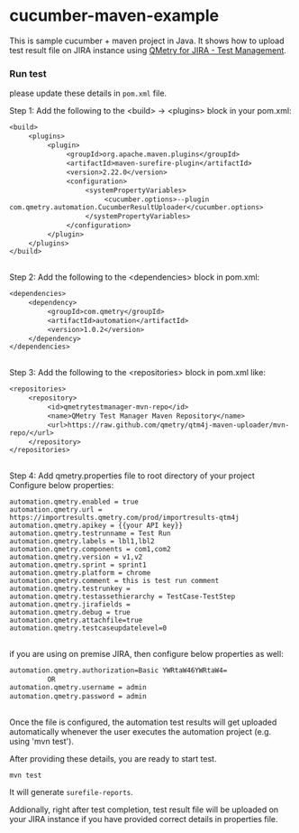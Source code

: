 # cucumber-maven-example
This is sample cucumber + maven  project in Java. It shows how to upload test result file on JIRA instance using [QMetry for JIRA - Test Management](https://marketplace.atlassian.com/plugins/com.infostretch.QmetryTestManager/cloud/overview).  


### Run test

please update these details in `pom.xml` file. 

<div id="automationFramework" class="border-top m-t-10 p-t-10"><div class="m-t-sm">
    <label class="bold">Step 1: Add the following to the &lt;build&gt; -&gt; &lt;plugins&gt; block in your
				pom.xml:</label> 
    <pre class="code-block"><code>&lt;build&gt;</code>
	<code>&lt;plugins&gt;</code>
		<code>&lt;plugin&gt;</code>
			<code>&lt;groupId&gt;org.apache.maven.plugins&lt;/groupId&gt;</code>
			<code>&lt;artifactId&gt;maven-surefire-plugin&lt;/artifactId&gt;</code>
			<code>&lt;version&gt;2.22.0&lt;/version&gt;</code>
			<code>&lt;configuration&gt;</code>
			    <code>&lt;systemPropertyVariables&gt;</code>
					<code>&lt;cucumber.options&gt;--plugin com.qmetry.automation.CucumberResultUploader&lt;/cucumber.options&gt;</code>
				<code>&lt;/systemPropertyVariables&gt;</code>
			<code>&lt;/configuration&gt;</code>
		<code>&lt;/plugin&gt;</code>
	<code>&lt;/plugins&gt;</code>
<code>&lt;/build&gt;</code>
	</pre>   
    
</div>

<div class="m-t-sm">
    <label class="bold">Step 2: Add the following to the &lt;dependencies&gt; block in pom.xml:</label>
    <pre class="code-block"><code>&lt;dependencies&gt;</code>
    <code>&lt;dependency&gt;</code>
        <code>&lt;groupId&gt;com.qmetry&lt;/groupId&gt;</code>
        <code>&lt;artifactId&gt;automation&lt;/artifactId&gt;</code>
        <code>&lt;version&gt;1.0.2&lt;/version&gt;</code>
    <code>&lt;/dependency&gt;</code>
<code>&lt;/dependencies&gt;</code>
	</pre>
</div>

<div class="m-t-sm">
    <label class="bold">Step 3: Add the following to the &lt;repositories&gt; block in pom.xml like:</label>
    <pre class="code-block"><code>&lt;repositories&gt;</code>
	<code>&lt;repository&gt;</code>
		<code>&lt;id&gt;qmetrytestmanager-mvn-repo&lt;/id&gt;</code>
		<code>&lt;name&gt;QMetry Test Manager Maven Repository&lt;/name&gt;</code>
		<code>&lt;url&gt;https://raw.github.com/qmetry/qtm4j-maven-uploader/mvn-repo/&lt;/url&gt;</code>
	<code>&lt;/repository&gt;</code>
<code>&lt;/repositories&gt;</code>
	</pre>
</div>


<div class="m-t-sm">
    <label class="bold">Step 4: Add qmetry.properties file to root directory of your project</label>
</div>
<div class="m-t-sm">
	<label>Configure below properties:</label>
    <pre class="select-block code-block"><code>automation.qmetry.enabled = true</code>
<code>automation.qmetry.url = https://importresults.qmetry.com/prod/importresults-qtm4j</code>
<code>automation.qmetry.apikey = {{your API key}}</code>
<code>automation.qmetry.testrunname = Test Run</code>
<code>automation.qmetry.labels = lbl1,lbl2</code>
<code>automation.qmetry.components = com1,com2</code>
<code>automation.qmetry.version = v1,v2</code>
<code>automation.qmetry.sprint = sprint1</code>
<code>automation.qmetry.platform = chrome</code>
<code>automation.qmetry.comment = this is test run comment</code>
<code>automation.qmetry.testrunkey = </code>
<code>automation.qmetry.testassethierarchy = TestCase-TestStep</code>
<code>automation.qmetry.jirafields = </code>
<code>automation.qmetry.debug = true</code>
<code>automation.qmetry.attachfile=true</code>
<code>automation.qmetry.testcaseupdatelevel=0</code>
	</pre>
</div>

<div class="m-t-sm">
    <label>if you are using on premise JIRA, then configure below properties as well:</label>
    <pre class="select-block code-block"><code>automation.qmetry.authorization=Basic YWRtaW46YWRtaW4=</code>
    	<code>OR</code>
<code>automation.qmetry.username = admin</code>
<code>automation.qmetry.password = admin</code>	
	</pre>
    <label>Once the file is configured, the automation test results will get uploaded automatically whenever the user executes the automation project (e.g. using 'mvn test').</label>
</div></div>

After providing these details, you are ready to start test.

```
mvn test
```

It will generate `surefile-reports`. 

Addionally, right after test completion, test result file will be uploaded on your JIRA instance if you have provided correct details in properties file. 
